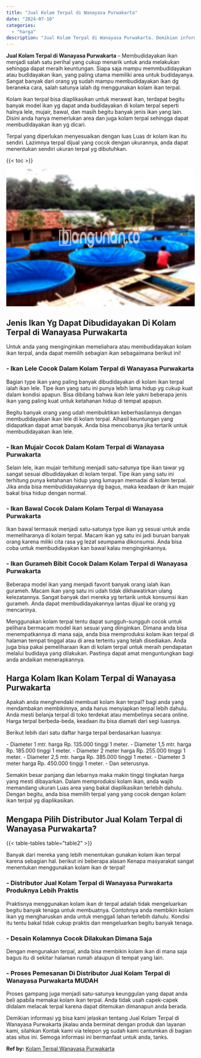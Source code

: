 ```yaml
---
title: "Jual Kolam Terpal di Wanayasa Purwakarta"
date: "2024-07-10"
categories: 
  - "harga"
description: "Jual Kolam Terpal di Wanayasa Purwakarta. Demikian informasi yg bisa kami jelaskan tentang Jual Kolam Terpal di Wanayasa Purwakarta jikalau anda berminat den..."
---
```


**Jual Kolam Terpal di Wanayasa Purwakarta** – Membudidayakan ikan menjadi salah satu perihal yang cukup menarik untuk anda melakukan sehingga dapat meraih keuntungan. Siapa saja mampu memmbudidayakan atau budidayakan ikan, yang paling utama memiliki area untuk budidayanya. Sangat banyak dari orang yg sudah mampu membudidayakan ikan dg beraneka cara, salah satunya ialah dg menggunakan kolam ikan terpal.

Kolam ikan terpal bisa diaplikasikan untuk merawat ikan, terdapat begitu banyak model ikan yg dapat anda budidayakan di kolam terpal seperti halnya lele, mujair, bawal, dan masih begitu banyak jenis ikan yang lain. Disini anda hanya memerlukan area dan juga kolam terpal sehingga dapat membudidayakan ikan yg dicari.

Terpal yang diperlukan menyesuaikan dengan luas Luas dr kolam ikan itu sendiri. Lazimnya terpal dijual yang cocok dengan ukurannya, anda dapat menentukan sendiri ukuran terpal yg dibutuhkan.

{{< toc >}}

![Jual Kolam Terpal di Wanayasa Purwakarta](/images/jual-kolam-terpal-37.png)

## Jenis Ikan Yg Dapat Dibudidayakan Di Kolam Terpal di Wanayasa Purwakarta

Untuk anda yang menginginkan memeliahara atau membudidayakan kolam ikan terpal, anda dapat memilih sebagian ikan sebagaimana berikut ini!

### \- Ikan Lele Cocok Dalam Kolam Terpal di Wanayasa Purwakarta

Bagian type ikan yang paling banyak dibudidayakan di kolam ikan terpal ialah ikan lele. Tipe ikan yang satu ini punya lebih lama hidup yg cukup kuat dalam kondisi apapun. Bisa dibilang bahwa ikan lele yakni beberapa jenis ikan yang paling kuat untuk ketahanan hidup di tempat apapun.

Begitu banyak orang yang udah membuktikan keberhasilannya dengan membudidayakan ikan lele di kolam terpal. Alhasil keuntungan yang didapatkan dapat amat banyak. Anda bisa mencobanya jika tertarik untuk membudidayakan ikan lele.

### \- Ikan Mujair Cocok Dalam Kolam Terpal di Wanayasa Purwakarta

Selain lele, ikan mujair terhitung menjadi satu-satunya tipe ikan tawar yg sangat sesuai dibudidayakan di kolam terpal. Tipe ikan yang satu ini terhitung punya ketahanan hidup yang lumayan memadai di kolam terpal. Jika anda bisa membudidayakannya dg bagus, maka keadaan dr ikan mujair bakal bisa hidup dengan normal.

### \- Ikan Bawal Cocok Dalam Kolam Terpal di Wanayasa Purwakarta

Ikan bawal termasuk menjadi satu-satunya type ikan yg sesuai untuk anda memeliharanya di kolam terpal. Macam ikan yg satu ini jadi buruan banyak orang karena miliki cita rasa yg lezat seumpama dikonsumsi. Anda bisa coba untuk membudidayakan kan bawal kalau menginginkannya.

### \- Ikan Gurameh Bibit Cocok Dalam Kolam Terpal di Wanayasa Purwakarta

Beberapa model ikan yang menjadi favorit banyak orang ialah ikan gurameh. Macam ikan yang satu ini udah tidak dikhawatirkan ulang kelezatannya. Sangat banyak dari mereka yg tertarik untuk konsumsi ikan gurameh. Anda dapat membudidayakannya lantas dijual ke orang yg mencarinya.

Menggunakan kolam terpal tentu dapat sungguh-sungguh cocok untuk pelihara bermacam model ikan sesuai yang diinginkan. Dimana anda bisa menempatkannya di mana saja, anda bisa memproduksi kolam ikan terpal di halaman tempat tinggal atau di area tertentu yang telah disediakan. Anda juga bisa pakai pemeliharaan ikan di kolam terpal untuk meraih pendapatan melalui budidaya yang dilakukan. Pastinya dapat amat menguntungkan bagi anda andaikan menerapkannya.

## Harga Kolam Ikan Kolam Terpal di Wanayasa Purwakarta

Apakah anda menghendaki membuat kolam ikan terpal? bagi anda yang mendambakan membikinnya, anda harus menyiapkan terpal lebih dahulu. Anda mesti belanja terpal di toko terdekat atau membelinya secara online. Harga terpal berbeda-beda, keadaan itu bisa diamati dari segi luasnya.

Berikut lebih dari satu daftar harga terpal berdasarkan luasnya:

\- Diameter 1 mtr. harga Rp. 135.000 tinggi 1 meter. - Diameter 1,5 mtr. harga Rp. 185.000 tinggi 1 meter. - Diameter 2 meter harga Rp. 255.000 tinggi 1 meter. - Diameter 2,5 mtr. harga Rp. 385.000 tinggi 1 meter. - Diameter 3 meter harga Rp. 450.000 tinggi 1 meter. - Dan seterusnya.

Semakin besar panjang dan lebarnya maka makin tinggi tingkatan harga yang mesti dibayarkan. Dalam memproduksi kolam ikan, anda wajib memandang ukuran Luas area yang bakal diaplikasikan terlebih dahulu. Dengan begitu, anda bisa memilih terpal yang yang cocok dengan kolam ikan terpal yg diaplikasikan.

## Mengapa Pilih Distributor Jual Kolam Terpal di Wanayasa Purwakarta?

{{< table-tables table="table2" >}}

Banyak dari mereka yang lebih menentukan gunakan kolam ikan terpal karena sebagian hal. berikut ini beberapa alasan Kenapa masyarakat sangat menentukan menggunakan kolam ikan dr terpal!

### \- Distributor Jual Kolam Terpal di Wanayasa Purwakarta Produknya Lebih Praktis

Praktisnya menggunakan kolam ikan dr terpal adalah tidak mengeluarkan begitu banyak tenaga untuk membuatnya. Contohnya anda membikin kolam ikan yg mengharuskan anda untuk menggali lahan terlebih dahulu. Kondisi itu tentu bakal tidak cukup praktis dan mengeluarkan begitu banyak tenaga.

### \- Desain Kolamnya Cocok Dilakukan Dimana Saja

Dengan mengunakan terpal, anda bisa membikin kolam ikan di mana saja bagus itu di sekitar halaman rumah ataupun di tempat yang lain.

### \- Proses Pemesanan Di Distributor Jual Kolam Terpal di Wanayasa Purwakarta MUDAH

Proses gampang juga menjadi satu-satunya keunggulan yang dapat anda beli apabila memakai kolam ikan terpal. Anda tidak usah capek-capek didalam melacak terpal karena dapat ditemukan dimanapun anda berada.

Demikian informasi yg bisa kami jelaskan tentang Jual Kolam Terpal di Wanayasa Purwakarta jikalau anda berminat dengan produk dan layanan kami, silahkan Kontak kami via telepon yg sudah kami cantumkan di bagian atas situs ini. Semoga informasi ini bermanfaat untuk anda, tanks.

**Ref by:** [Kolam Terpal Wanayasa Purwakarta](https://id.wikipedia.org/wiki/Kolam)

